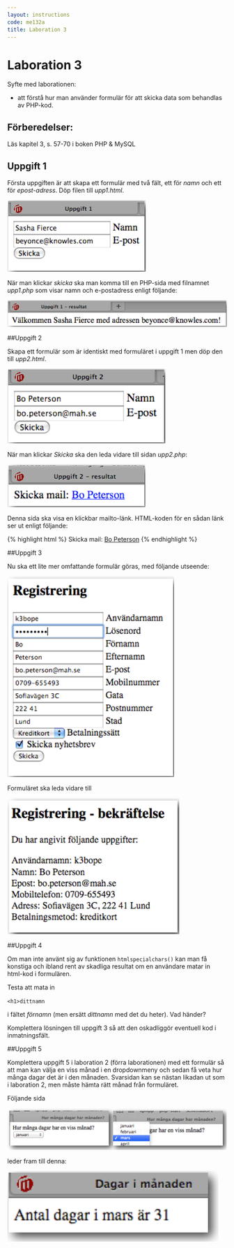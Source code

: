 ```yaml
---
layout: instructions
code: me132a
title: Laboration 3
---
```


# Laboration 3

Syfte med laborationen:

- att förstå hur man använder formulär för att skicka data som behandlas av PHP-kod.

## Förberedelser:

Läs kapitel 3, s. 57-70 i boken PHP & MySQL

## Uppgift 1

Första uppgiften är att skapa ett formulär med två fält, ett för *namn* och ett för *epost-adress*. Döp filen till *upp1.html*.

![](im3/form1.png)

När man klickar *skicka* ska man komma till en PHP-sida med filnamnet *upp1.php* som visar namn och e-postadress enligt följande:

![](im3/svar1.png)

##Uppgift 2

Skapa ett formulär som är identiskt med formuläret i uppgift 1 men döp den till *upp2.html*. 

![](im3/form2.png)

När man klickar *Skicka* ska den leda vidare till sidan *upp2.php*:

![](im3/svar2.png)

Denna sida ska visa en klickbar mailto-länk. HTML-koden för en sådan länk ser ut enligt följande:

{% highlight html %}
Skicka mail: <a href="mailto:bo.peterson@mah.se">Bo Peterson</a>
{% endhighlight %}


##Uppgift 3

Nu ska ett lite mer omfattande formulär göras, med följande utseende:

![](im3/form3.png)

Formuläret ska leda vidare till 

![](im3/svar3.png)

##Uppgift 4

Om man inte använt sig av funktionen `htmlspecialchars()` kan man få konstiga och ibland rent av skadliga resultat om en användare matar in html-kod i formulären. 

Testa att mata in 

`<h1>dittnamn`

i fältet *förnamn* (men ersätt *dittnamn* med det du heter). Vad händer?

Komplettera lösningen till uppgift 3 så att den oskadliggör eventuell kod i inmatningsfält.

##Uppgift 5

Komplettera uppgift 5 i laboration 2 (förra laborationen) med ett formulär så att man kan välja en viss månad i en dropdownmeny och sedan få veta hur många dagar det är i den månaden. Svarsidan kan se nästan likadan ut som i laboration 2, men måste hämta rätt månad från formuläret. 

Följande sida

![](im3/form5.png) 

leder fram till denna:

![](im3/svar5.png)

